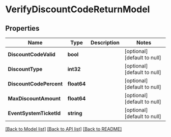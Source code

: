 # VerifyDiscountCodeReturnModel

## Properties
Name | Type | Description | Notes
------------ | ------------- | ------------- | -------------
**DiscountCodeValid** | **bool** |  | [optional] [default to null]
**DiscountType** | **int32** |  | [optional] [default to null]
**DiscountCodePercent** | **float64** |  | [optional] [default to null]
**MaxDiscountAmount** | **float64** |  | [optional] [default to null]
**EventSystemTicketId** | **string** |  | [optional] [default to null]

[[Back to Model list]](../README.md#documentation-for-models) [[Back to API list]](../README.md#documentation-for-api-endpoints) [[Back to README]](../README.md)



